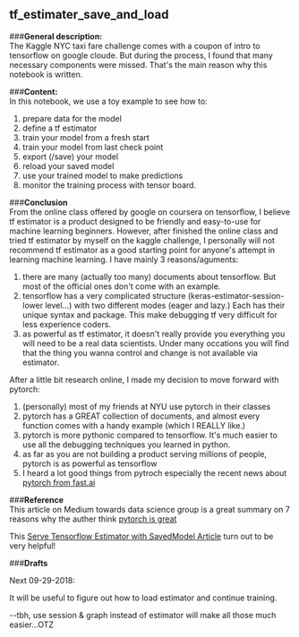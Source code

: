 ## tf_estimater_save_and_load

###**General description:**  
The Kaggle NYC taxi fare challenge comes with a coupon of intro to tensorflow on google cloude. But during the process, I found that many necessary components were missed. That's the main reason why this notebook is written.

###**Content:**  
In this notebook, we use a toy example to see how to:
1. prepare data for the model
2. define a tf estimator
3. train your model from a fresh start
4. train your model from last check point
5. export (/save) your model
6. reload your saved model
7. use your trained model to make predictions
8. monitor the training process with tensor board.

###**Conclusion**  
From the online class offered by google on coursera on tensorflow, I believe tf estimator is a product designed to be friendly and easy-to-use for machine learning beginners. However, after finished the online class and tried tf estimator by myself on the kaggle challenge, I personally will not recommend tf estimator as a good starting point for anyone's attempt in learning machine learning. I have mainly 3 reasons/aguments: 
1. there are many (actually too many) documents about tensorflow. But most of the official ones don't come with an example. 
2. tensorflow has a very complicated structure (keras-estimator-session-lower level...) with two different modes (eager and lazy.) Each has their unique syntax and package. This make debugging tf very difficult for less experience coders.
3. as powerful as tf estimator, it doesn't really provide you everything you will need to be a real data scientists. Under many occations you will find that the thing you wanna control and change is not available via estimator.

After a little bit research online, I made my decision to move forward with pytorch:
1. (personally) most of my friends at NYU use pytorch in their classes
2. pytorch has a GREAT collection of documents, and almost every function comes with a handy example (which I REALLY like.)
3. pytorch is more pythonic compared to tensorflow. It's much easier to use all the debugging techniques you learned in python.
4. as far as you are not building a product serving millions of people, pytorch is as powerful as tensorflow
5. I heard a lot good things from pytroch especially the recent news about [pytorch from fast.ai](http://www.fast.ai/2017/09/08/introducing-pytorch-for-fastai/)


###**Reference**  
This article on Medium towards data science group is a great summary on 7 reasons why the auther think [pytorch is great](https://towardsdatascience.com/pytorch-vs-tensorflow-spotting-the-difference-25c75777377b)

This [Serve Tensorflow Estimator with SavedModel Article](http://shzhangji.com/blog/2018/05/14/serve-tensorflow-estimator-with-savedmodel/) turn out to be very helpful!





###**Drafts**

Next 09-29-2018:

It will be useful to figure out how to load estimator and continue training.

--tbh, use session & graph instead of estimator will make all those much easier...OTZ
